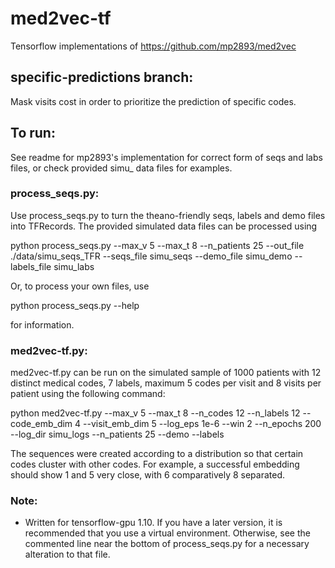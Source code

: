 # med2vec-tf
Tensorflow implementations of https://github.com/mp2893/med2vec


## specific-predictions branch:
Mask visits cost in order to prioritize the prediction of specific codes.

## To run:

See readme for mp2893's implementation for correct form of seqs and labs files, or
check provided simu_ data files for examples.

### process_seqs.py:

Use process_seqs.py to turn the theano-friendly seqs, labels and demo files into
TFRecords. The provided simulated data files can be processed using

python process_seqs.py --max_v 5 --max_t 8 --n_patients 25 --out_file ./data/simu_seqs_TFR --seqs_file simu_seqs --demo_file simu_demo --labels_file simu_labs

Or, to process your own files, use

python process_seqs.py --help

for information.

### med2vec-tf.py:

med2vec-tf.py can be run on the simulated sample of 1000 patients with 12 distinct medical codes, 7 labels, maximum 5 codes per visit and 8 visits per patient using the following command:

python med2vec-tf.py --max_v 5 --max_t 8 --n_codes 12 --n_labels 12 --code_emb_dim 4 --visit_emb_dim 5 --log_eps 1e-6 --win 2 --n_epochs 200 --log_dir simu_logs --n_patients 25 --demo --labels

The sequences were created according to a distribution so that certain codes cluster with other codes. For example, a successful embedding should show 1 and 5 very close, with 6 comparatively 8 separated.

### Note:

- Written for tensorflow-gpu 1.10. If you have a later version, it is recommended that you use a virtual environment. Otherwise, see the commented line near the bottom of process_seqs.py for a necessary alteration to that file.